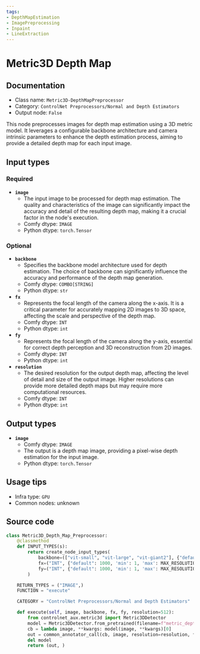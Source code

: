 ```yaml
---
tags:
- DepthMapEstimation
- ImagePreprocessing
- Inpaint
- LineExtraction
---
```


# Metric3D Depth Map
## Documentation
- Class name: `Metric3D-DepthMapPreprocessor`
- Category: `ControlNet Preprocessors/Normal and Depth Estimators`
- Output node: `False`

This node preprocesses images for depth map estimation using a 3D metric model. It leverages a configurable backbone architecture and camera intrinsic parameters to enhance the depth estimation process, aiming to provide a detailed depth map for each input image.
## Input types
### Required
- **`image`**
    - The input image to be processed for depth map estimation. The quality and characteristics of the image can significantly impact the accuracy and detail of the resulting depth map, making it a crucial factor in the node's execution.
    - Comfy dtype: `IMAGE`
    - Python dtype: `torch.Tensor`
### Optional
- **`backbone`**
    - Specifies the backbone model architecture used for depth estimation. The choice of backbone can significantly influence the accuracy and performance of the depth map generation.
    - Comfy dtype: `COMBO[STRING]`
    - Python dtype: `str`
- **`fx`**
    - Represents the focal length of the camera along the x-axis. It is a critical parameter for accurately mapping 2D images to 3D space, affecting the scale and perspective of the depth map.
    - Comfy dtype: `INT`
    - Python dtype: `int`
- **`fy`**
    - Represents the focal length of the camera along the y-axis, essential for correct depth perception and 3D reconstruction from 2D images.
    - Comfy dtype: `INT`
    - Python dtype: `int`
- **`resolution`**
    - The desired resolution for the output depth map, affecting the level of detail and size of the output image. Higher resolutions can provide more detailed depth maps but may require more computational resources.
    - Comfy dtype: `INT`
    - Python dtype: `int`
## Output types
- **`image`**
    - Comfy dtype: `IMAGE`
    - The output is a depth map image, providing a pixel-wise depth estimation for the input image.
    - Python dtype: `torch.Tensor`
## Usage tips
- Infra type: `GPU`
- Common nodes: unknown


## Source code
```python
class Metric3D_Depth_Map_Preprocessor:
    @classmethod
    def INPUT_TYPES(s):
        return create_node_input_types(
            backbone=(["vit-small", "vit-large", "vit-giant2"], {"default": "vit-small"}),
            fx=("INT", {"default": 1000, 'min': 1, 'max': MAX_RESOLUTION}),
            fy=("INT", {"default": 1000, 'min': 1, 'max': MAX_RESOLUTION})
        )

    RETURN_TYPES = ("IMAGE",)
    FUNCTION = "execute"

    CATEGORY = "ControlNet Preprocessors/Normal and Depth Estimators"

    def execute(self, image, backbone, fx, fy, resolution=512):
        from controlnet_aux.metric3d import Metric3DDetector
        model = Metric3DDetector.from_pretrained(filename=f"metric_depth_{backbone.replace('-', '_')}_800k.pth").to(model_management.get_torch_device())
        cb = lambda image, **kwargs: model(image, **kwargs)[0]
        out = common_annotator_call(cb, image, resolution=resolution, fx=fx, fy=fy, depth_and_normal=True)
        del model
        return (out, )

```
